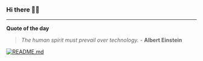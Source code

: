 ### Hi there 👋🏻


---

**Quote of the day**

> *The human spirit must prevail over technology.* - **Albert Einstein** 

[![README.md](https://github.com/marcolovazzano/marcolovazzano/actions/workflows/readme.yml/badge.svg?branch=main)](https://github.com/marcolovazzano/marcolovazzano/actions/workflows/readme.yml)
